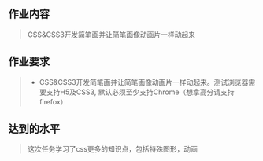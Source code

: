 ## 作业内容
> CSS&CSS3开发简笔画并让简笔画像动画片一样动起来
## 作业要求
> * CSS&CSS3开发简笔画并让简笔画像动画片一样动起来。测试浏览器需要支持H5及CSS3, 默认必须至少支持Chrome（想拿高分请支持firefox）
## 达到的水平 
> 这次任务学习了css更多的知识点，包括特殊图形，动画
